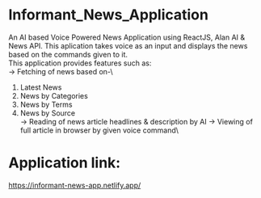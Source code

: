 # Informant_News_Application
An AI based Voice Powered News Application using ReactJS, Alan AI &amp; News API.
This aplication takes voice as an input and displays the news based on the commands given to it.\
This application provides features such as:\
-> Fetching of news based on-\
   1. Latest News
   2. News by Categories
   3. News by Terms
   4. News  by Source\
-> Reading of news article headlines &amp; description by AI
-> Viewing of full article in browser by given voice command\

# Application link:
https://informant-news-app.netlify.app/
